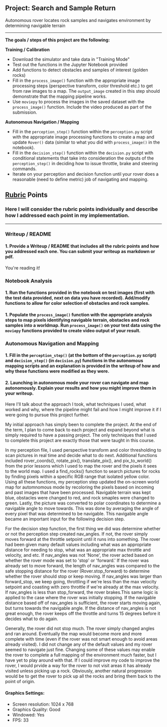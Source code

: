 ## Project: Search and Sample Return
Autonomous rover locates rock samples and navigates environment by determining navigable terrain

---


**The goals / steps of this project are the following:**  

**Training / Calibration**  

* Download the simulator and take data in "Training Mode"
* Test out the functions in the Jupyter Notebook provided
* Add functions to detect obstacles and samples of interest (golden rocks)
* Fill in the `process_image()` function with the appropriate image processing steps (perspective transform, color threshold etc.) to get from raw images to a map.  The `output_image` created in this step should demonstrate that the mapping pipeline works.
* Use `moviepy` to process the images in the saved dataset with the `process_image()` function.  Include the video produced as part of the submission.

**Autonomous Navigation / Mapping**

* Fill in the `perception_step()` function within the `perception.py` script with the appropriate image processing functions to create a map and update `Rover()` data (similar to what you did with `process_image()` in the notebook). 
* Fill in the `decision_step()` function within the `decision.py` script with conditional statements that take into consideration the outputs of the `perception_step()` in deciding how to issue throttle, brake and steering commands. 
* Iterate on your perception and decision function until your rover does a reasonable (need to define metric) job of navigating and mapping.  

## [Rubric](https://review.udacity.com/#!/rubrics/916/view) Points
### Here I will consider the rubric points individually and describe how I addressed each point in my implementation.  

---
### Writeup / README

#### 1. Provide a Writeup / README that includes all the rubric points and how you addressed each one.  You can submit your writeup as markdown or pdf.  

You're reading it!

### Notebook Analysis
#### 1. Run the functions provided in the notebook on test images (first with the test data provided, next on data you have recorded). Add/modify functions to allow for color selection of obstacles and rock samples.


#### 1. Populate the `process_image()` function with the appropriate analysis steps to map pixels identifying navigable terrain, obstacles and rock samples into a worldmap.  Run `process_image()` on your test data using the `moviepy` functions provided to create video output of your result.  

### Autonomous Navigation and Mapping

#### 1. Fill in the `perception_step()` (at the bottom of the `perception.py` script) and `decision_step()` (in `decision.py`) functions in the autonomous mapping scripts and an explanation is provided in the writeup of how and why these functions were modified as they were.


#### 2. Launching in autonomous mode your rover can navigate and map autonomously.  Explain your results and how you might improve them in your writeup.  

Here I'll talk about the approach I took, what techniques I used, what worked and why, where the pipeline might fail and how I might improve it if I were going to pursue this project further.

My initial approach has simply been to complete the project. At the end of the term, I plan to come back to each project and expand beyond what is simply required to have a passing project. The only techniques that I used to complete this project are exactly those that were taught in this course. 

In my perception file, I used perspective transform and color thresholding to scan pictures in real time and decide what to do next. Additional functions included rover_coords(), rotate_pix(), translate_pix(), and pix_to_world() from the prior lessons which I used to map the rover and the pixels it sees to the world map. I used a find_rocks() function to search pictures for rocks by finding pixels within a specific RGB range that isolated yellow color. Using all these functions, my perception step updated the on-screen world map for automnomous mode by recoloring the pixels based on incoming and past images that have been processed. Navigable terrain was kept blue, obstacles were changed to red, and rock smaples were changed to green. Lastly, the picture was converted to polar coordinates to determine a navigable angle to move towards. This was done by averaging the angle of every pixel that was determined to be navigable. This navigable angle became an important input for the following decision step.

For the decision step function, the first thing we did was determine whether or not the perception step created nav_angles. If not, the rover simply moves forward at the throttle setpoint until it runs into something. The rover had been given many default values including what was an appropriate distance for needing to stop, what was an appropriate max throttle and velocity, and etc. If nav_angles was not 'None', the rover acted based on whether the rover mode was set to 'stop' or 'forward.' If the rover was already set to move forward, the length of nav_angles was compared to the safe stopping distance for the rover (Rover.stop_forward) to determine whether the rover should stop or keep moving. If nav_angles was larger than forward_stop, we keep going, throttling if we're less than the max velocity setpoint and coasting with zero throttle if we're already at the max velocity. If nav_angles is less than stop_forward, the rover brakes.This same logic is applied to the case where the rover was initially stopping. If the navigable distance based off of nav_angles is sufficient, the rover starts moving again, but turns towards the navigable angle. If the distance of nav_angles is not great enough, the rover keeps off the throttle and turns 15 degrees before it decides what to do again.

Generally, the rover did not stop much. The rover simply changed angles and ran around. Eventually the map would become more and more complete with time (even if the rover was not smart enough to avoid areas already visited). I did not change any of the default values and my rover seemed to navigate just fine. Changing some of these values may enable the rover to complete a full mapping of the environment much faster, but I have yet to play around with that. If I could improve my code to improve the rover, I would prvide a way for the rover to not visit areas it has already visited unless picking up a rock. Obviously,  another natural progression would be to get the rover to pick up all the rocks and bring them back to the point of origin.
 
#### Graphics Settings: 
* Screen resolution: 1024 x 768
* Graphics Quality: Good
* Windowed: Yes
* FPS: 33
